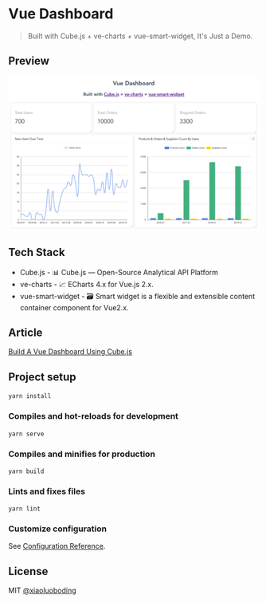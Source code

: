 # Vue Dashboard

> Built with Cube.js + ve-charts + vue-smart-widget, It's Just a Demo.

## Preview

![preview](./preview.png)

## Tech Stack

* Cube.js - 📊 Cube.js — Open-Source Analytical API Platform
* ve-charts - 📈 ECharts 4.x for Vue.js 2.x.
* vue-smart-widget - 🗃️ Smart widget is a flexible and extensible content container component for Vue2.x.

## Article

[Build A Vue Dashboard Using Cube.js](https://xlbd.me/posts/build-vue-dashboard-using-cubejs.html)

## Project setup
```
yarn install
```

### Compiles and hot-reloads for development
```
yarn serve
```

### Compiles and minifies for production
```
yarn build
```

### Lints and fixes files
```
yarn lint
```

### Customize configuration
See [Configuration Reference](https://cli.vuejs.org/config/).

## License

MIT [@xiaoluoboding]()
